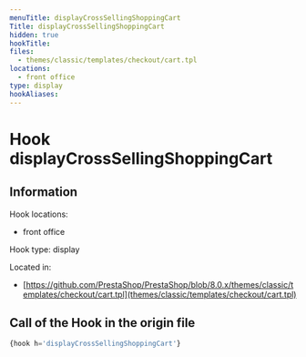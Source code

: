 ```yaml
---
menuTitle: displayCrossSellingShoppingCart
Title: displayCrossSellingShoppingCart
hidden: true
hookTitle: 
files:
  - themes/classic/templates/checkout/cart.tpl
locations:
  - front office
type: display
hookAliases:
---
```


# Hook displayCrossSellingShoppingCart

## Information

Hook locations: 
  - front office

Hook type: display

Located in: 
  - [https://github.com/PrestaShop/PrestaShop/blob/8.0.x/themes/classic/templates/checkout/cart.tpl](themes/classic/templates/checkout/cart.tpl)

## Call of the Hook in the origin file

```php
{hook h='displayCrossSellingShoppingCart'}
```
